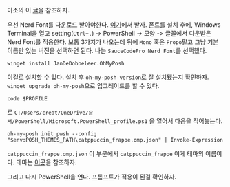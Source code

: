 마소의 이 [글](https://learn.microsoft.com/en-us/windows/terminal/tutorials/custom-prompt-setup)을 참조하자.

우선 Nerd Font를 다운로드 받아야한다. [여기](https://www.nerdfonts.com/font-downloads)에서 받자. 
폰트를 설치 후에, Windows Terminal을 열고 
setting(`Ctrl+,`) -> PowerShell -> 모양 -> 글꼴에서 다운받은 Nerd Font를 적용한다. 
보통 3가지가 나오는데 뒤에 `Mono` 혹은 `Propo`말고 그냥 기본 이름만 있는 버전을 선택하면 된다.
나는 `SauceCodePro Nerd Font`를 선택했다.

```
winget install JanDeDobbeleer.OhMyPosh
```
이걸로 설치할 수 있다. 설치 후 `oh-my-posh version`로 잘 설치됐는지 확인하자. `winget upgrade oh-my-posh`으로 업그레이드를 할 수 있다.

```
code $PROFILE
```
로 `C:/Users/creat/OneDrive/문서/PowerShell/Microsoft.PowerShell_profile.ps1` 을 열어서 다음을 적어놓는다.
```
oh-my-posh init pwsh --config "$env:POSH_THEMES_PATH\catppuccin_frappe.omp.json" | Invoke-Expression
```
`catppuccin_frappe.omp.json` 이 부분에서 `catppuccin_frappe` 이게 테마의 이름이다. 
테마는 [이곳](https://ohmyposh.dev/docs/themes)을 참조하자.

그리고 다시 PowerShell을 연다. 프롬프트가 적용이 된걸 확인하자.
